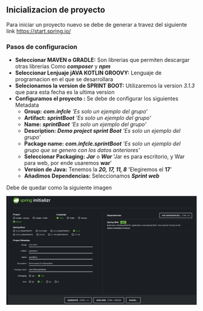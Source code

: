 ## Inicializacion de proyecto

Para iniciar un proyecto nuevo se debe de generar a travez del siguiente link
https://start.spring.io/

### Pasos de configuracion
* **Seleccionar **MAVEN** o **GRADLE**:** Son librerias que permiten descargar otras librerias Como ***composer*** y ***npm***
* **Seleccionar Lenjuaje jAVA KOTLIN GROOVY:** Lenguaje de programacion en el que se desarrollara
* **Selecionamos la version de SPRINT BOOT:** Utilizaremos la version *3.1.3* que para esta fecha es la ultima version
* **Configuramos el proyecto :** Se debe de configurar los siguientes Metadata
  * **Group:** ***com.infcle*** *'Es solo un ejemplo del grupo'*
  * **Artifact:** ***sprintBoot*** *'Es solo un ejemplo del grupo'*
  * **Name:** ***sprintBoot*** *'Es solo un ejemplo del grupo'*
  * **Description:** ***Demo project sprint Boot*** *'Es solo un ejemplo del grupo'*
  * **Package name:** ***com.infcle.sprintBoot*** *'Es solo un ejemplo del grupo  que se genero con los datos anteriores'*
  * **Seleccionar Packaging:** ***Jar*** o ***War*** 'Jar es para escritorio, y War para web, por ende usaremos **war**'
  * **Version de Java:** Tenemos la ***20, 17, 11, 8*** 'Elegiremos el **17**'
  * **Añadimos Dependencias:** Seleccionamos ***Sprint web***

Debe de quedar como la siguiente imagen

![](img/generar_proyecto.png)
